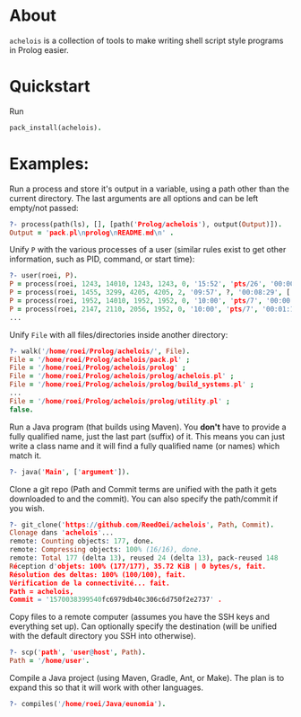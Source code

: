# About

`achelois` is a collection of tools to make writing shell script style programs in Prolog easier.

# Quickstart

Run

```prolog
pack_install(achelois).
```

# Examples:

Run a process and store it's output in a variable, using a path other than the current directory. The last arguments are all options and can be left empty/not passed:

```prolog
?- process(path(ls), [], [path('Prolog/achelois'), output(Output)]).
Output = 'pack.pl\nprolog\nREADME.md\n' .
```

Unify `P` with the various processes of a user (similar rules exist to get other information, such as PID, command, or start time):
```prolog
?- user(roei, P).
P = process(roei, 1243, 14010, 1243, 1243, 0, '15:52', 'pts/26', '00:00:00', [bash]) ;
P = process(roei, 1455, 3299, 4205, 4205, 2, '09:57', ?, '00:08:29', ['/usr/share/spotify/spotify']) ;
P = process(roei, 1952, 14010, 1952, 1952, 0, '10:00', 'pts/7', '00:00:00', [bash]) ;
P = process(roei, 2147, 2110, 2056, 1952, 0, '10:00', 'pts/7', '00:01:17', ['/home/roei/idea-IU-181.4445.78/bin/fsnotifier64']) ;
...
```

Unify `File` with all files/directories inside another directory:

```prolog
?- walk('/home/roei/Prolog/achelois/', File).
File = '/home/roei/Prolog/achelois/pack.pl' ;
File = '/home/roei/Prolog/achelois/prolog' ;
File = '/home/roei/Prolog/achelois/prolog/achelois.pl' ;
File = '/home/roei/Prolog/achelois/prolog/build_systems.pl' ;
...
File = '/home/roei/Prolog/achelois/prolog/utility.pl' ;
false.
```

Run a Java program (that builds using Maven).
You __don't__ have to provide a fully qualified name, just the last part (suffix) of it.
This means you can just write a class name and it will find a fully qualified name (or names) which match it.
```prolog
?- java('Main', ['argument']).
```

Clone a git repo (Path and Commit terms are unified with the path it gets downloaded to and the commit).
You can also specify the path/commit if you wish.
```prolog
?- git_clone('https://github.com/ReedOei/achelois', Path, Commit).
Clonage dans 'achelois'...
remote: Counting objects: 177, done.
remote: Compressing objects: 100% (16/16), done.
remote: Total 177 (delta 13), reused 24 (delta 13), pack-reused 148
Réception d'objets: 100% (177/177), 35.72 KiB | 0 bytes/s, fait.
Résolution des deltas: 100% (100/100), fait.
Vérification de la connectivité... fait.
Path = achelois,
Commit = '1570038399540fc6979db40c306c6d750f2e2737' .
```

Copy files to a remote computer (assumes you have the SSH keys and everything set up).
Can optionally specify the destination (will be unified with the default directory you SSH into otherwise).
```prolog
?- scp('path', 'user@host', Path).
Path = '/home/user'.
```

Compile a Java project (using Maven, Gradle, Ant, or Make).
The plan is to expand this so that it will work with other languages.
```prolog
?- compiles('/home/roei/Java/eunomia').
```

